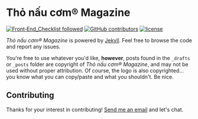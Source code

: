 # Thỏ nấu cơm® Magazine

[![Front‑End_Checklist followed](https://img.shields.io/badge/Front‑End_Checklist-followed-brightgreen.svg)](https://github.com/thedaviddias/Front-End-Checklist/) [![GitHub contributors](https://img.shields.io/github/contributors/smithtimmytim/brightpixels.blog.svg)]() [![license](https://img.shields.io/github/license/smithtimmytim/brightpixels.blog.svg)]()

_Thỏ nấu cơm® Magazine_ is powered by [Jekyll](http://jekyllrb.com/). Feel free to browse the code and report any issues.

You're free to use whatever you'd like, **however**, posts found in the `_drafts` or `_posts` folder are copyright of _Thỏ nấu cơm® Magazine_, and may not be used without proper attribution. Of course, the logo is also copyrighted… you know what you can copy/paste and what you shouldn't. Be nice.

## Contributing

Thanks for your interest in contributing! <a href="mailto:smith@tiepz.com?subject=[brightpixels.blog] I want to contribute">Send me an email</a> and let's chat.

